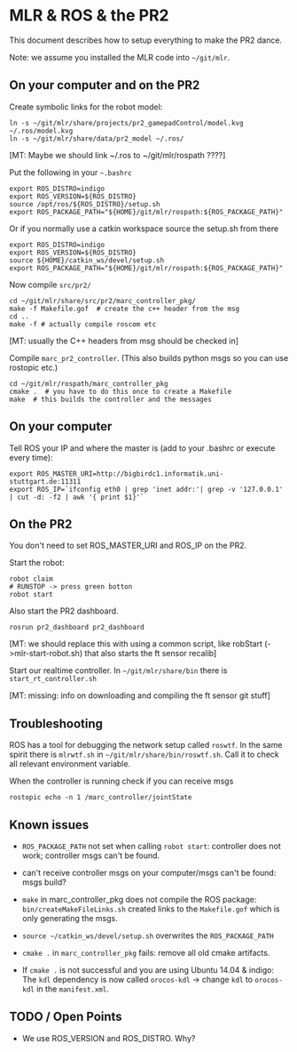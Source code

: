 MLR & ROS & the PR2
===================

This document describes how to setup everything to make the PR2 dance.

Note: we assume you installed the MLR code into `~/git/mlr`.


On your computer and on the PR2
-------------------------------

Create symbolic links for the robot model:
```
ln -s ~/git/mlr/share/projects/pr2_gamepadControl/model.kvg ~/.ros/model.kvg
ln -s ~/git/mlr/share/data/pr2_model ~/.ros/
```

[MT: Maybe we should link ~/.ros to ~/git/mlr/rospath ????]

Put the following in your `~.bashrc`
```
export ROS_DISTRO=indigo
export ROS_VERSION=${ROS_DISTRO}
source /opt/ros/${ROS_DISTRO}/setup.sh
export ROS_PACKAGE_PATH="${HOME}/git/mlr/rospath:${ROS_PACKAGE_PATH}"
```
Or if you normally use a catkin workspace source the setup.sh from there
```
export ROS_DISTRO=indigo
export ROS_VERSION=${ROS_DISTRO}
source ${HOME}/catkin_ws/devel/setup.sh
export ROS_PACKAGE_PATH="${HOME}/git/mlr/rospath:${ROS_PACKAGE_PATH}"
```

Now compile `src/pr2/`
```
cd ~/git/mlr/share/src/pr2/marc_controller_pkg/
make -f Makefile.gof  # create the c++ header from the msg
cd ..
make -f # actually compile roscom etc
```

[MT: usually the C++ headers from msg should be checked in]

Compile `marc_pr2_controller`. (This also builds python msgs so you can use
rostopic etc.)
```
cd ~/git/mlr/rospath/marc_controller_pkg
cmake .  # you have to do this once to create a Makefile
make  # this builds the controller and the messages
```

On your computer
----------------

Tell ROS your IP and where the master is (add to your .bashrc or execute every
time):
```
export ROS_MASTER_URI=http://bigbirdc1.informatik.uni-stuttgart.de:11311
export ROS_IP=`ifconfig eth0 | grep 'inet addr:'| grep -v '127.0.0.1' | cut -d: -f2 | awk '{ print $1}'`
```


On the PR2
----------
You don't need to set ROS_MASTER_URI and ROS_IP on the PR2.

Start the robot:
```
robot claim
# RUNSTOP -> press green botton
robot start
```
Also start the PR2 dashboard.
```
rosrun pr2_dashboard pr2_dashboard
```

[MT: we should replace this with using a common script, like robStart (->mlr-start-robot.sh) that also starts the ft sensor recalib]

Start our realtime controller. In `~/git/mlr/share/bin` there is
`start_rt_controller.sh`


[MT: missing: info on downloading and compiling the ft sensor git stuff]


Troubleshooting
----------------

ROS has a tool for debugging the network setup called `roswtf`. In the same
spirit there is `mlrwtf.sh` in `~/git/mlr/share/bin/roswtf.sh`. Call it to
check all relevant environment variable.

When the controller is running check if you can receive msgs
```
rostopic echo -n 1 /marc_controller/jointState
```


Known issues
----------------

- `ROS_PACKAGE_PATH` not set when calling `robot start`: controller does not
  work; controller msgs can't be found.

- can't receive controller msgs on your computer/msgs can't be found:
  msgs build?

- `make` in marc_controller_pkg does not compile the ROS package:
  `bin/createMakeFileLinks.sh` created links to the `Makefile.gof` which is
  only generating the msgs.

- `source ~/catkin_ws/devel/setup.sh` overwrites the `ROS_PACKAGE_PATH`

- `cmake .` in `marc_controller_pkg` fails: remove all old cmake artifacts.

- If `cmake .` is not successful and you are using Ubuntu 14.04 & indigo:
  The `kdl` dependency is now called `orocos-kdl` -> change `kdl` to
  `orocos-kdl` in the `manifest.xml`.


TODO / Open Points
-------------------

- We use ROS_VERSION and ROS_DISTRO. Why?
